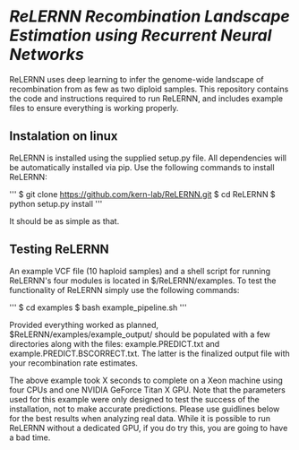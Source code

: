 *ReLERNN*
*Recombination Landscape Estimation using Recurrent Neural Networks*
====================================================================

ReLERNN uses deep learning to infer the genome-wide landscape of recombination from as few as two diploid samples.
This repository contains the code and instructions required to run ReLERNN, and includes example files to ensure everything is working properly.   

## Instalation on linux
ReLERNN is installed using the supplied setup.py file. All dependencies will be automatically installed via pip.
Use the following commands to install ReLERNN:

'''
$ git clone https://github.com/kern-lab/ReLERNN.git
$ cd ReLERNN
$ python setup.py install
'''

It should be as simple as that.

## Testing ReLERNN
An example VCF file (10 haploid samples) and a shell script for running ReLERNN's four modules is located in $/ReLERNN/examples.
To test the functionality of ReLERNN simply use the following commands:

'''
$ cd examples
$ bash example_pipeline.sh
'''

Provided everything worked as planned, $ReLERNN/examples/example_output/ should be populated with a few directories along with the files: example.PREDICT.txt and example.PREDICT.BSCORRECT.txt.
The latter is the finalized output file with your recombination rate estimates.

The above example took X seconds to complete on a Xeon machine using four CPUs and one NVIDIA GeForce Titan X GPU.
Note that the parameters used for this example were only designed to test the success of the installation, not to make accurate predictions.
Please use guidlines below for the best results when analyzing real data.
While it is possible to run ReLERNN without a dedicated GPU, if you do try this, you are going to have a bad time.



